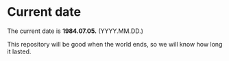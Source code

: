 # Current date

The current date is **1984.07.05.** (YYYY.MM.DD.)

This repository will be good when the world ends, so we will know how long it lasted.